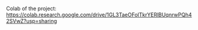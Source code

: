 Colab of the project:
https://colab.research.google.com/drive/1GL3TaeOFolTkrYERlBUqnrwPQh42SVwZ?usp=sharing
